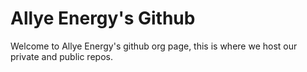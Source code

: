 # Allye Energy's Github

Welcome to Allye Energy's github org page, this is where we host our private and public repos.
